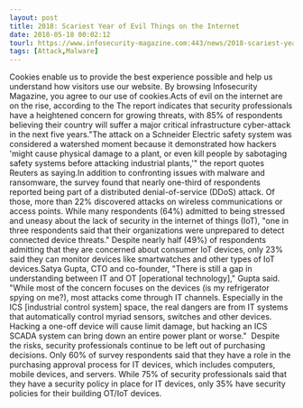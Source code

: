 ```yaml
---
layout: post
title: 2018: Scariest Year of Evil Things on the Internet
date: 2018-05-18 00:02:12
tourl: https://www.infosecurity-magazine.com:443/news/2018-scariest-year-of-evil-things/
tags: [Attack,Malware]
---
```

Cookies enable us to provide the best experience possible and help us understand how visitors use our website. By browsing Infosecurity Magazine, you agree to our use of cookies.Acts of evil on the internet are on the rise, according to the The report indicates that security professionals have a heightened concern for growing threats, with 85% of respondents believing their country will suffer a major critical infrastructure cyber-attack in the next five years."The attack on a Schneider Electric safety system was considered a watershed moment because it demonstrated how hackers 'might cause physical damage to a plant, or even kill people by sabotaging safety systems before attacking industrial plants,'" the report quotes Reuters as saying.In addition to confronting issues with malware and ransomware, the survey found that nearly one-third of respondents reported being part of a distributed denial-of-service (DDoS) attack. Of those, more than 22% discovered attacks on wireless communications or access points. While many respondents (64%) admitted to being stressed and uneasy about the lack of security in the internet of things (IoT), "one in three respondents said that their organizations were unprepared to detect connected device threats." Despite nearly half (49%) of respondents admitting that they are concerned about consumer IoT devices, only 23% said they can monitor devices like smartwatches and other types of IoT devices.Satya Gupta, CTO and co-founder, "There is still a gap in understanding between IT and OT [operational technology]," Gupta said. "While most of the concern focuses on the devices (is my refrigerator spying on me?), most attacks come through IT channels. Especially in the ICS [industrial control system] space, the real dangers are from IT systems that automatically control myriad sensors, switches and other devices. Hacking a one-off device will cause limit damage, but hacking an ICS SCADA system can bring down an entire power plant or worse."  Despite the risks, security professionals continue to be left out of purchasing decisions. Only 60% of survey respondents said that they have a role in the purchasing approval process for IT devices, which includes computers, mobile devices, and servers. While 75% of security professionals said that they have a security policy in place for IT devices, only 35% have security policies for their building OT/IoT devices.